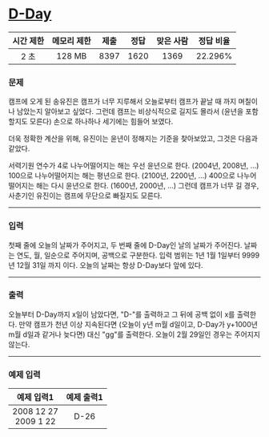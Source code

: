 # [D-Day](https://www.acmicpc.net/problem/1308)

<div align = center>

| 시간 제한 | 메모리 제한 | 제출 | 정답 | 맞은 사람 | 정답 비율 |
| :-------: | :---------: | :--: | :--: | :-------: | :-------: |
|   2 초    |   128 MB    | 8397 | 1620 |   1369    |  22.296%  |

</div>

### 문제

캠프에 오게 된 송유진은 캠프가 너무 지루해서 오늘로부터 캠프가 끝날 때 까지 며칠이나 남았는지 알아보고 싶었다. 그런데 캠프는 비상식적으로 길지도 몰라서 (윤년을 포함할지도 모른다) 손으로 하나하나 세기에는 힘들어 보였다.

더욱 정확한 계산을 위해, 유진이는 윤년이 정해지는 기준을 찾아보았고, 그것은 다음과 같았다.

서력기원 연수가 4로 나누어떨어지는 해는 우선 윤년으로 한다. (2004년, 2008년, …)
100으로 나누어떨어지는 해는 평년으로 한다. (2100년, 2200년, …)
400으로 나누어떨어지는 해는 다시 윤년으로 한다. (1600년, 2000년, …)
그런데 캠프가 너무 길 경우, 사춘기인 유진이는 캠프에 무단으로 빠질지도 모른다.

---

### 입력

첫째 줄에 오늘의 날짜가 주어지고, 두 번째 줄에 D-Day인 날의 날짜가 주어진다. 날짜는 연도, 월, 일순으로 주어지며, 공백으로 구분한다. 입력 범위는 1년 1월 1일부터 9999년 12월 31일 까지 이다. 오늘의 날짜는 항상 D-Day보다 앞에 있다.

---

### 출력

오늘부터 D-Day까지 x일이 남았다면, "D-"를 출력하고 그 뒤에 공백 없이 x를 출력한다. 만약 캠프가 천년 이상 지속된다면 (오늘이 y년 m월 d일이고, D-Day가 y+1000년 m월 d일과 같거나 늦다면) 대신 "gg"를 출력한다. 오늘이 2월 29일인 경우는 주어지지 않는다.

---

### 예제 입력

|       예제 입력1        | 예제 출력1 |
| :---------------------: | :--------: |
| 2008 12 27<br>2009 1 22 |    D-26    |
